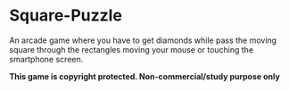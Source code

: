 # Square-Puzzle
An arcade game where you have to get diamonds while pass the moving square through the rectangles moving your mouse or touching the smartphone screen.

<b> This game is copyright protected. Non-commercial/study purpose only </b>
